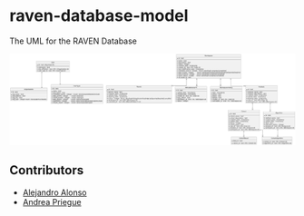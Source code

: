 # raven-database-model
The UML for the RAVEN Database

![alt text](image.png)


## Contributors

- [Alejandro Alonso](https://github.com/aalonsolopez)
- [Andrea Priegue](https://github.com/gbrandrea)